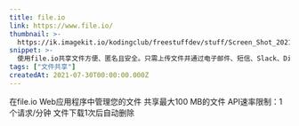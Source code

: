 ```yaml
---
title: file.io
link: https://www.file.io/
thumbnail: >-
  https://ik.imagekit.io/kodingclub/freestuffdev/stuff/Screen_Shot_2021-07-30_at_4.29.58_PM_xJsLbqz1NzH.png?updatedAt=1627633824687
snippet: >-
  使用file.io共享文件方便、匿名且安全。只需上传文件并通过电子邮件、短信、Slack、Discord等共享链接。易于使用的REST API。
tags: ["文件共享"]
createdAt: 2021-07-30T00:00:00.000Z
---
```

在file.io Web应用程序中管理您的文件
共享最大100 MB的文件
API速率限制：1个请求/分钟
文件下载1次后自动删除